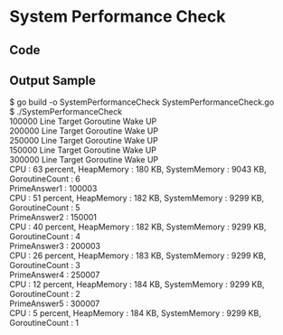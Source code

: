 # System Performance Check

## 

## Code

## Output Sample
$ go build -o SystemPerformanceCheck SystemPerformanceCheck.go  
$ ./SystemPerformanceCheck  
100000 Line Target Goroutine Wake UP  
200000 Line Target Goroutine Wake UP  
250000 Line Target Goroutine Wake UP  
150000 Line Target Goroutine Wake UP  
300000 Line Target Goroutine Wake UP  
CPU : 63 percent, HeapMemory : 180 KB, SystemMemory : 9043 KB, GoroutineCount : 6  
PrimeAnswer1 : 100003  
CPU : 51 percent, HeapMemory : 182 KB, SystemMemory : 9299 KB, GoroutineCount : 5  
PrimeAnswer2 : 150001  
CPU : 40 percent, HeapMemory : 182 KB, SystemMemory : 9299 KB, GoroutineCount : 4  
PrimeAnswer3 : 200003  
CPU : 26 percent, HeapMemory : 183 KB, SystemMemory : 9299 KB, GoroutineCount : 3  
PrimeAnswer4 : 250007  
CPU : 12 percent, HeapMemory : 184 KB, SystemMemory : 9299 KB, GoroutineCount : 2  
PrimeAnswer5 : 300007  
CPU : 5 percent, HeapMemory : 184 KB, SystemMemory : 9299 KB, GoroutineCount : 1  
